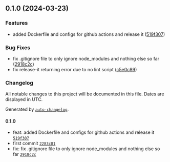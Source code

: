 

## 0.1.0 (2024-03-23)


### Features

* added Dockerfile and configs for github actions and release it ([519f307](https://github.com/chof64/ansible/commit/519f307f34343f3f5aa7956351fdd21f56afffe7))


### Bug Fixes

* fix .gitignore file to only ignore node_modules and nothing else so far ([2918c2c](https://github.com/chof64/ansible/commit/2918c2c5e1a861ab2b8220a7c691adceacaa8825))
* fix release-it returning error due to no lint script ([c5e0c89](https://github.com/chof64/ansible/commit/c5e0c89b92acdade3ff98d8cdb94d3bee2d44892))

### Changelog

All notable changes to this project will be documented in this file. Dates are displayed in UTC.

Generated by [`auto-changelog`](https://github.com/CookPete/auto-changelog).

#### 0.1.0

- feat: added Dockerfile and configs for github actions and release it [`519f307`](https://github.com/chof64/ansible/commit/519f307f34343f3f5aa7956351fdd21f56afffe7)
- first commit [`2283c81`](https://github.com/chof64/ansible/commit/2283c81bf3a2643b29d7153ceb0d5e8221e9d73a)
- fix: fix .gitignore file to only ignore node_modules and nothing else so far [`2918c2c`](https://github.com/chof64/ansible/commit/2918c2c5e1a861ab2b8220a7c691adceacaa8825)
